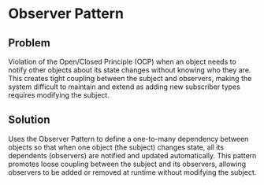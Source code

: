 # Observer Pattern

## Problem
Violation of the Open/Closed Principle (OCP) when an object needs to notify other objects about its state changes without knowing who they are. This creates tight coupling between the subject and observers, making the system difficult to maintain and extend as adding new subscriber types requires modifying the subject.

## Solution
Uses the Observer Pattern to define a one-to-many dependency between objects so that when one object (the subject) changes state, all its dependents (observers) are notified and updated automatically. This pattern promotes loose coupling between the subject and its observers, allowing observers to be added or removed at runtime without modifying the subject.